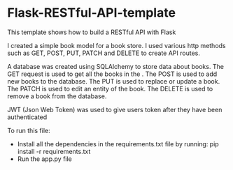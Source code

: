 # Flask-RESTful-API-template
This template shows how to build a RESTful API with Flask

I created a simple book model for a book store.
I used various http methods such as GET, POST, PUT, PATCH and DELETE to create API routes.

A database was created using SQLAlchemy to store data about books.
The GET request is used to get all the books in the .
The POST is used to add new books to the database.
The PUT is used to replace or update a book.
The PATCH is used to edit an entity of the book.
The DELETE is used to remove a book from the database.

JWT (Json Web Token) was used to give users token after they have been authenticated

To run this file:
- Install all the dependencies in the requirements.txt file by running:
  pip install -r requirements.txt
- Run the app.py file
